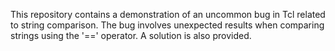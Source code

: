 This repository contains a demonstration of an uncommon bug in Tcl related to string comparison. The bug involves unexpected results when comparing strings using the '==' operator.  A solution is also provided.